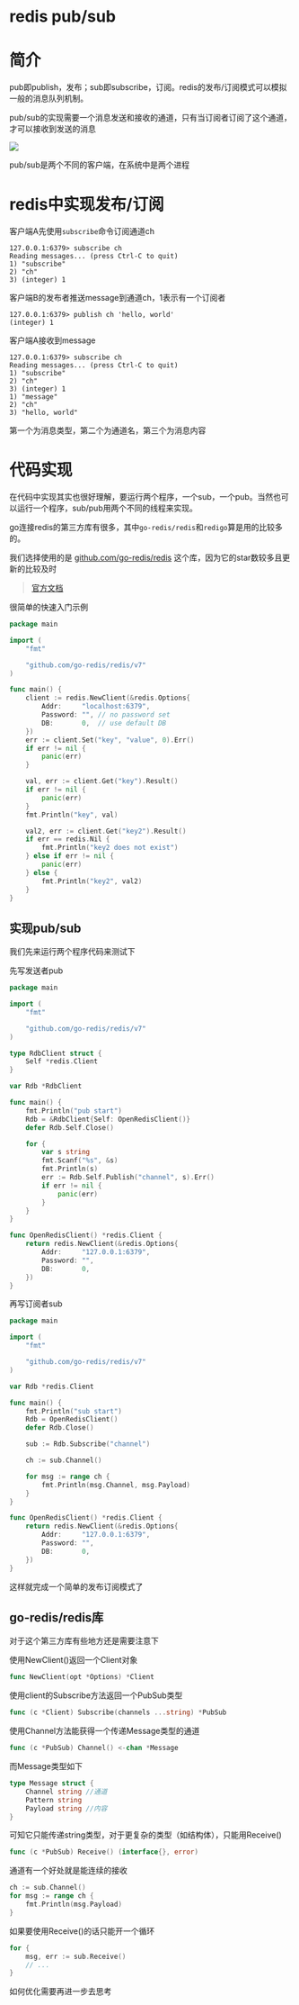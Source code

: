 # redis pub/sub

# 简介

pub即publish，发布；sub即subscribe，订阅。redis的发布/订阅模式可以模拟一般的消息队列机制。

pub/sub的实现需要一个消息发送和接收的通道，只有当订阅者订阅了这个通道，才可以接收到发送的消息

![](../images/redis-sub-pub.png)

pub/sub是两个不同的客户端，在系统中是两个进程

# redis中实现发布/订阅

客户端A先使用`subscribe`命令订阅通道ch

```shell
127.0.0.1:6379> subscribe ch
Reading messages... (press Ctrl-C to quit)
1) "subscribe"
2) "ch"
3) (integer) 1

```

客户端B的发布者推送message到通道ch，1表示有一个订阅者

```shell
127.0.0.1:6379> publish ch 'hello, world'
(integer) 1
```

客户端A接收到message

```shell
127.0.0.1:6379> subscribe ch
Reading messages... (press Ctrl-C to quit)
1) "subscribe"
2) "ch"
3) (integer) 1
1) "message"
2) "ch"
3) "hello, world"
```

第一个为消息类型，第二个为通道名，第三个为消息内容

# 代码实现

在代码中实现其实也很好理解，要运行两个程序，一个sub，一个pub。当然也可以运行一个程序，sub/pub用两个不同的线程来实现。

go连接redis的第三方库有很多，其中`go-redis/redis`和`redigo`算是用的比较多的。

我们选择使用的是 [github.com/go-redis/redis](https://github.com/go-redis/redis) 这个库，因为它的star数较多且更新的比较及时

>   [官方文档](https://godoc.org/github.com/go-redis/redis)

很简单的快速入门示例

```go
package main

import (
    "fmt"

    "github.com/go-redis/redis/v7"
)

func main() {
    client := redis.NewClient(&redis.Options{
        Addr:     "localhost:6379",
        Password: "", // no password set
        DB:       0,  // use default DB
    })  
    err := client.Set("key", "value", 0).Err()
    if err != nil {
        panic(err)
    }   

    val, err := client.Get("key").Result()
    if err != nil {
        panic(err)
    }
    fmt.Println("key", val)

    val2, err := client.Get("key2").Result()
    if err == redis.Nil {
        fmt.Println("key2 does not exist")
    } else if err != nil {
        panic(err)
    } else {
        fmt.Println("key2", val2)
    }   
}
```

## 实现pub/sub

我们先来运行两个程序代码来测试下

先写发送者pub

```go
package main

import (
	"fmt"

	"github.com/go-redis/redis/v7"
)

type RdbClient struct {
	Self *redis.Client
}

var Rdb *RdbClient

func main() {
	fmt.Println("pub start")
	Rdb = &RdbClient{Self: OpenRedisClient()}
	defer Rdb.Self.Close()

	for {
		var s string
		fmt.Scanf("%s", &s)
		fmt.Println(s)
		err := Rdb.Self.Publish("channel", s).Err()
		if err != nil {
			panic(err)
		}
	}
}

func OpenRedisClient() *redis.Client {
	return redis.NewClient(&redis.Options{
		Addr:     "127.0.0.1:6379",
		Password: "",
		DB:       0,
	})
}

```

再写订阅者sub

```go
package main

import (
	"fmt"

	"github.com/go-redis/redis/v7"
)

var Rdb *redis.Client

func main() {
	fmt.Println("sub start")
	Rdb = OpenRedisClient()
	defer Rdb.Close()

	sub := Rdb.Subscribe("channel")

	ch := sub.Channel()

	for msg := range ch {
		fmt.Println(msg.Channel, msg.Payload)
	}
}

func OpenRedisClient() *redis.Client {
	return redis.NewClient(&redis.Options{
		Addr:     "127.0.0.1:6379",
		Password: "",
		DB:       0,
	})
}
```

这样就完成一个简单的发布订阅模式了

## go-redis/redis库

对于这个第三方库有些地方还是需要注意下

使用NewClient()返回一个Client对象

```go
func NewClient(opt *Options) *Client
```

使用client的Subscribe方法返回一个PubSub类型

```go
func (c *Client) Subscribe(channels ...string) *PubSub
```

使用Channel方法能获得一个传递Message类型的通道

```go
func (c *PubSub) Channel() <-chan *Message
```

而Message类型如下

```go
type Message struct {
    Channel string //通道
    Pattern string
    Payload string //内容
}
```

可知它只能传递string类型，对于更复杂的类型（如结构体），只能用Receive()

```go
func (c *PubSub) Receive() (interface{}, error)
```

通道有一个好处就是能连续的接收

```go
ch := sub.Channel()
for msg := range ch {
    fmt.Println(msg.Payload)
}
```

如果要使用Receive()的话只能开一个循环

```go
for {
    msg, err := sub.Receive()
    // ...
}
```

如何优化需要再进一步去思考